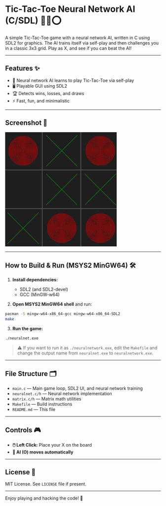 # Tic-Tac-Toe Neural Network AI (C/SDL) 🤖❌⭕

A simple Tic-Tac-Toe game with a neural network AI, written in C using SDL2 for graphics. The AI trains itself via self-play and then challenges you in a classic 3x3 grid. Play as X, and see if you can beat the AI!

---

## Features ✨
- 🤖 Neural network AI learns to play Tic-Tac-Toe via self-play
- 🖥️ Playable GUI using SDL2
- 🏆 Detects wins, losses, and draws
- ⚡ Fast, fun, and minimalistic

---

## Screenshot 📸
![alt text](image.png)

---

## How to Build & Run (MSYS2 MinGW64) 🛠️

1. **Install dependencies:**
   - SDL2 (and SDL2-devel)
   - GCC (MinGW-w64)

2. **Open MSYS2 MinGW64 shell** and run:

```sh
pacman -S mingw-w64-x86_64-gcc mingw-w64-x86_64-SDL2
make
```

3. **Run the game:**

```sh
./neuralnet.exe
```

> ⚠️ If you want to run it as `./neuralnetwork.exe`, edit the `Makefile` and change the output name from `neuralnet.exe` to `neuralnetwork.exe`.

---

## File Structure 🗂️
- `main.c`         — Main game loop, SDL2 UI, and neural network training
- `neuralnet.c/h`  — Neural network implementation
- `matrix.c/h`     — Matrix math utilities
- `Makefile`       — Build instructions
- `README.md`      — This file

---

## Controls 🎮
- **🖱️ Left Click:** Place your X on the board
- **🤖 AI (O) moves automatically**

---

## License 📄
MIT License. See `LICENSE` file if present.

---

Enjoy playing and hacking the code! 🚀
